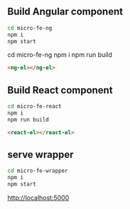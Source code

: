 
## Build  Angular component

```sh
cd micro-fe-ng
npm i
npm start
```
cd micro-fe-ng
npm i
npm run build


```html
<ng-el></ng-el>
```

## Build React component

```sh
cd micro-fe-react
npm i
npm run build
```


```html
<react-el></react-el>
```

## serve wrapper

```sh
cd micro-fe-wrapper
npm i
npm start
```
[http://localhost:5000](http://localhost:5000)
